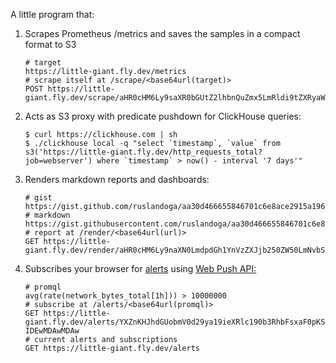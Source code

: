 A little program that:

1. Scrapes Prometheus /metrics and saves the samples in a compact format to S3
   
   ```console
   # target
   https://little-giant.fly.dev/metrics
   # scrape itself at /scrape/<base64url(target)>
   POST https://little-giant.fly.dev/scrape/aHR0cHM6Ly9saXR0bGUtZ2lhbnQuZmx5LmRldi9tZXRyaWNz
   ```
   
1. Acts as S3 proxy with predicate pushdown for ClickHouse queries:

   ```console
   $ curl https://clickhouse.com | sh
   $ ./clickhouse local -q "select `timestamp`, `value` from s3('https://little-giant.fly.dev/http_requests_total?job=webserver') where `timestamp` > now() - interval '7 days'"
   ```
   
1. Renders markdown reports and dashboards:

   ```shell
   # gist
   https://gist.github.com/ruslandoga/aa30d466655846701c6e8ace2915a196
   # markdown
   https://gist.githubusercontent.com/ruslandoga/aa30d466655846701c6e8ace2915a196/raw/f2e50e8d29d6946d7e56a0b58b796c1157911b39/report.md
   # report at /render/<base64url(url)>
   GET https://little-giant.fly.dev/render/aHR0cHM6Ly9naXN0LmdpdGh1YnVzZXJjb250ZW50LmNvbS9ydXNsYW5kb2dhL2FhMzBkNDY2NjU1ODQ2NzAxYzZlOGFjZTI5MTVhMTk2L3Jhdy9mMmU1MGU4ZDI5ZDY5NDZkN2U1NmEwYjU4Yjc5NmMxMTU3OTExYjM5L3JlcG9ydC5tZA
   ```

1. Subscribes your browser for [alerts](https://prometheus.io/docs/alerting/latest/overview/) using [Web Push API:](https://web.dev/explore/notifications)

   ```shell
   # promql
   avg(rate(network_bytes_total[1h])) > 10000000
   # subscribe at /alerts/<base64url(promql)>
   GET https://little-giant.fly.dev/alerts/YXZnKHJhdGUobmV0d29ya19ieXRlc190b3RhbFsxaF0pKSA-IDEwMDAwMDAw
   # current alerts and subscriptions
   GET https://little-giant.fly.dev/alerts
   ```
